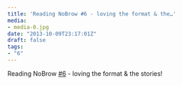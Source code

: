 ```yaml
---
title: 'Reading NoBrow #6 - loving the format & the…'
media:
- media-0.jpg
date: "2013-10-09T23:17:01Z"
draft: false
tags:
- "6"
---
```

Reading NoBrow [#6](/tags/6) - loving the format & the stories\!
